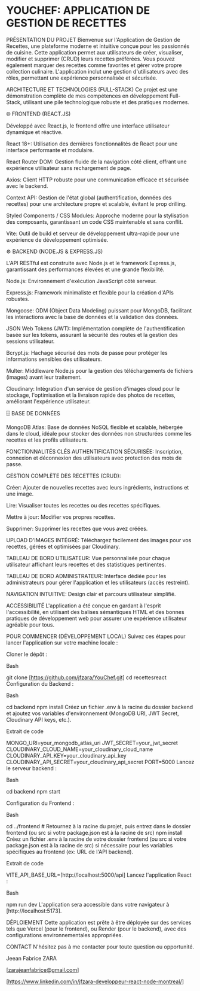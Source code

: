 
# YOUCHEF: APPLICATION DE GESTION DE RECETTES

PRÉSENTATION DU PROJET
Bienvenue sur l'Application de Gestion de Recettes, une plateforme moderne et intuitive conçue pour les passionnés de cuisine. Cette application permet aux utilisateurs de créer, visualiser, modifier et supprimer (CRUD) leurs recettes préférées. Vous pouvez également marquer des recettes comme favorites et gérer votre propre collection culinaire. L'application inclut une gestion d'utilisateurs avec des rôles, permettant une expérience personnalisée et sécurisée.

ARCHITECTURE ET TECHNOLOGIES (FULL-STACK)
Ce projet est une démonstration complète de mes compétences en développement Full-Stack, utilisant une pile technologique robuste et des pratiques modernes.

🌐 FRONTEND (REACT.JS)

Développé avec React.js, le frontend offre une interface utilisateur dynamique et réactive.

React 18+: Utilisation des dernières fonctionnalités de React pour une interface performante et modulaire.

React Router DOM: Gestion fluide de la navigation côté client, offrant une expérience utilisateur sans rechargement de page.

Axios: Client HTTP robuste pour une communication efficace et sécurisée avec le backend.

Context API: Gestion de l'état global (authentification, données des recettes) pour une architecture propre et scalable, évitant le prop drilling.

Styled Components / CSS Modules: Approche moderne pour la stylisation des composants, garantissant un code CSS maintenable et sans conflit.

Vite: Outil de build et serveur de développement ultra-rapide pour une expérience de développement optimisée.

⚙️ BACKEND (NODE.JS & EXPRESS.JS)

L'API RESTful est construite avec Node.js et le framework Express.js, garantissant des performances élevées et une grande flexibilité.

Node.js: Environnement d'exécution JavaScript côté serveur.

Express.js: Framework minimaliste et flexible pour la création d'APIs robustes.

Mongoose: ODM (Object Data Modeling) puissant pour MongoDB, facilitant les interactions avec la base de données et la validation des données.

JSON Web Tokens (JWT): Implémentation complète de l'authentification basée sur les tokens, assurant la sécurité des routes et la gestion des sessions utilisateur.

Bcrypt.js: Hachage sécurisé des mots de passe pour protéger les informations sensibles des utilisateurs.

Multer: Middleware Node.js pour la gestion des téléchargements de fichiers (images) avant leur traitement.

Cloudinary: Intégration d'un service de gestion d'images cloud pour le stockage, l'optimisation et la livraison rapide des photos de recettes, améliorant l'expérience utilisateur.

🗄️ BASE DE DONNÉES

MongoDB Atlas: Base de données NoSQL flexible et scalable, hébergée dans le cloud, idéale pour stocker des données non structurées comme les recettes et les profils utilisateurs.

FONCTIONNALITÉS CLÉS
AUTHENTIFICATION SÉCURISÉE: Inscription, connexion et déconnexion des utilisateurs avec protection des mots de passe.

GESTION COMPLÈTE DES RECETTES (CRUD):

Créer: Ajouter de nouvelles recettes avec leurs ingrédients, instructions et une image.

Lire: Visualiser toutes les recettes ou des recettes spécifiques.

Mettre à jour: Modifier vos propres recettes.

Supprimer: Supprimer les recettes que vous avez créées.

UPLOAD D'IMAGES INTÉGRÉ: Téléchargez facilement des images pour vos recettes, gérées et optimisées par Cloudinary.

TABLEAU DE BORD UTILISATEUR: Vue personnalisée pour chaque utilisateur affichant leurs recettes et des statistiques pertinentes.

TABLEAU DE BORD ADMINISTRATEUR: Interface dédiée pour les administrateurs pour gérer l'application et les utilisateurs (accès restreint).

NAVIGATION INTUITIVE: Design clair et parcours utilisateur simplifié.

ACCESSIBILITÉ
L'application a été conçue en gardant à l'esprit l'accessibilité, en utilisant des balises sémantiques HTML et des bonnes pratiques de développement web pour assurer une expérience utilisateur agréable pour tous.

POUR COMMENCER (DÉVELOPPEMENT LOCAL)
Suivez ces étapes pour lancer l'application sur votre machine locale :

Cloner le dépôt :

Bash

git clone [https://github.com/jfzara/YouChef.git]
cd recettesreact
Configuration du Backend :

Bash

cd backend
npm install
Créez un fichier .env à la racine du dossier backend et ajoutez vos variables d'environnement (MongoDB URI, JWT Secret, Cloudinary API keys, etc.).

Extrait de code

MONGO_URI=your_mongodb_atlas_uri
JWT_SECRET=your_jwt_secret
CLOUDINARY_CLOUD_NAME=your_cloudinary_cloud_name
CLOUDINARY_API_KEY=your_cloudinary_api_key
CLOUDINARY_API_SECRET=your_cloudinary_api_secret
PORT=5000
Lancez le serveur backend :

Bash

cd  backend
npm start

Configuration du Frontend :

Bash

cd ../frontend # Retournez à la racine du projet, puis entrez dans le dossier frontend (ou src si votre package.json est à la racine de src)
npm install
Créez un fichier .env à la racine de votre dossier frontend (ou src si votre package.json est à la racine de src) si nécessaire pour les variables spécifiques au frontend (ex: URL de l'API backend).

Extrait de code

VITE_API_BASE_URL=[http://localhost:5000/api]
Lancez l'application React :

Bash

npm run dev
L'application sera accessible dans votre navigateur à [http://localhost:5173].

DÉPLOIEMENT
Cette application est prête à être déployée sur des services tels que Vercel (pour le frontend),  ou Render (pour le backend), avec des configurations environnementales appropriées.

CONTACT
N'hésitez pas à me contacter pour toute question ou opportunité.

Jeean Fabrice ZARA

[zarajeanfabrice@gmail.com]

[https://www.linkedin.com/in/jfzara-developpeur-react-node-montreal/]

